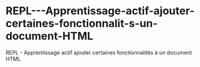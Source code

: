 # REPL---Apprentissage-actif-ajouter-certaines-fonctionnalit-s-un-document-HTML
REPL - Apprentissage actif  ajouter certaines fonctionnalités à un document HTML

